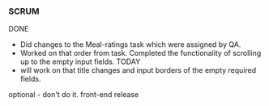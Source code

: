 ### SCRUM
DONE
- Did changes to the Meal-ratings task which were assigned by QA.
- Worked on that order from task. Completed the functionality of scrolling up to the empty input fields. 
TODAY
- will work on that title changes and input borders of the empty required fields. 

optional - don't do it. 
front-end release
